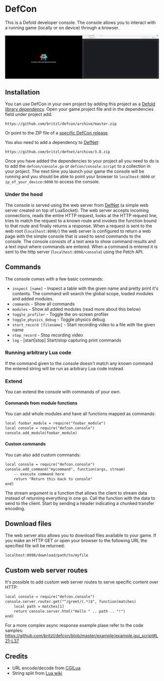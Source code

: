# DefCon
This is a Defold developer console. The console allows you to interact with a running game (locally or on device) through a browser.

![docs/console.gif](docs/console.gif)


## Installation
You can use DefCon in your own project by adding this project as a [Defold library dependency](http://www.defold.com/manuals/libraries/). Open your game.project file and in the dependencies field under project add:

	https://github.com/britzl/defcon/archive/master.zip

Or point to the ZIP file of a [specific DefCon release](https://github.com/britzl/defcon/releases).

You also need to add a dependency to [DefNet](https://github.com/britzl/defnet):

	https://github.com/britzl/defnet/archive/3.0.zip

Once you have added the dependencies to your project all you need to do is to add the `defcon/console.go` or `defcon/console.script` to a collection in your project. The next time you launch your game the console will be running and you should be able to point your browser to `localhost:8098` or `ip_of_your_device:8098` to access the console.

### Under the hood
The console is served using the web server from [DefNet](https://github.com/britzl/defnet/blob/master/defnet/http_server.lua) (a simple web server created on top of LuaSocket). The web server accepts incoming connections, reads the entire HTTP request, looks at the HTTP request line, tries to match the request to a known route and invokes the function bound to that route and finally returns a response. When a request is sent to the web root (`localhost:8098/`) the web server is configured to return a web page with the simple console that is used to send commands to the console. The console consists of a text area to show command results and a text input where commands are entered. When a command is entered it is sent to the http server (`localhost:8098/console`) using the Fetch API.

## Commands
The console comes with a few basic commands:

* `inspect [name]` - Inspect a table with the given name and pretty print it's contents. The command will search the global scope, loaded modules and added modules.
* `commands` - Show all commands
* `modules` - Show all added modules (read more about this below)
* `toggle_profiler` - Toggle the on-screen profiler
* `toggle_physics_debug` - Toggle physics debug
* `start_record [filename]` - Start recording video to a file with the given name
* `stop_record` - Stop recording video
* `log` - [start|stop] Start/stop capturing print commands

### Running arbitrary Lua code
If the command given to the console doesn't match any known command the entered string will be run as arbitrary Lua code instead.

### Extend
You can extend the console with commands of your own.

#### Commands from module functions
You can add whole modules and have all functions mapped as commands:

	local foobar_module = require("foobar_module")
	local console = require("defcon.console")
	console.add_module(foobar_module)

#### Custom commands
You can also add custom commands:

	local console = require("defcon.console")
	console.add_command("mycommand", function(args, stream)
		-- execute command here
		return "Return this back to console"
	end)

The stream argument is a function that allows the client to stream data instead of returning everything in one go. Call the function with the data to send to the client. Start by sending a header indicating a chunked transfer encoding.

## Download files
The web server also allows you to download files available to your game. If you make an HTTP GET or open your browser to the following URL the specified file will be returned:

	localhost:8098/download/path/to/myfile

## Custom web server routes
It's possible to add custom web server routes to serve specific content over HTTP:

	local console = require("defcon.console")
	console.server.router.get("^/greet/(.*)$", function(matches)
		local path = matches[1]
		return console.server.html("Hello " .. path .. "!")
	end)

For a more complex async response example plase refer to the code samples: https://github.com/britzl/defcon/blob/master/example/example.gui_script#L21-L37

## Credits
* URL encode/decode from [CGILua](https://github.com/keplerproject/cgilua/blob/master/src/cgilua/urlcode.lua)
* String split from [Lua wiki](http://lua-users.org/wiki/SplitJoin)
